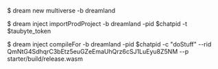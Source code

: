 $ dream new multiverse -b dreamland

$ dream inject importProdProject -b dreamland -pid $chatpid -t $taubyte_token

$ dream inject compileFor -b dreamland -pid $chatpid -c "doStuff" --rid QmNtG4SdhqrC3bEtz5euGZeEmaUhQrz6cSJ1LuEyu8Z5NM --p starter/build/release.wasm